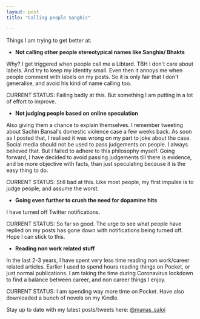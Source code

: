 ```yaml
---
layout: post
title: "Calling people Sanghis"

---
```


Things I am trying to get better at:

- **Not calling other people stereotypical names like Sanghis/ Bhakts**

Why? I get triggered when people call me a Libtard. TBH I don't care about labels. And try to keep my identity small. Even then it annoys me when people comment with labels on my posts. So it is only fair that I don't generalise, and avoid his kind of name calling too.

CURRENT STATUS: Failing badly at this. But something I am putting in a lot of effort to improve.

- **Not judging people based on online speculation**

Also giving them a chance to explain themselves. I remember tweeting about Sachin Bansal's domestic violence case a few weeks back. As soon as I posted that, I realised it was wrong on my part to joke about the case. Social media should not be used to pass judgements on people. I always believed that. But I failed to adhere to this philosophy myself. Going forward, I have decided to avoid passing judgements till there is evidence, and be more objective with facts, than just speculating because it is the easy thing to do.

CURRENT STATUS: Still bad at this. Like most people, my first impulse is to judge people, and assume the worst.

- **Going even further to crush the need for dopamine hits**

I have turned off Twitter notifications.

CURRENT STATUS: So far so good. The urge to see what people have replied on my posts has gone down with notifications being turned off. Hope I can stick to this.

- **Reading non work related stuff**

In the last 2-3 years, I have spent very less time reading non work/career related articles. Earlier I used to spend hours reading things on Pocket, or just normal publications. I am taking the time during Coronavirus lockdown to find a balance between career, and non career things I enjoy.

CURRENT STATUS: I am spending way more time on Pocket. Have also downloaded a bunch of novels on my Kindle.

Stay up to date with my latest posts/tweets here: [@manas_saloi](http://twitter.com/manas_saloi)

